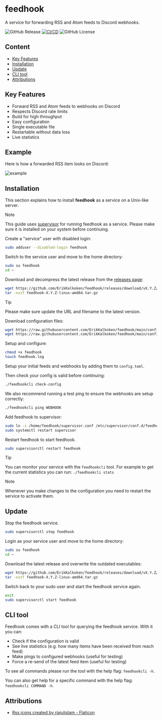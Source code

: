 # feedhook

A service for forwarding RSS and Atom feeds to Discord webhooks.

![GitHub Release](https://img.shields.io/github/v/release/ErikKalkoken/feedhook)
[![CI/CD](https://github.com/ErikKalkoken/feedhook/actions/workflows/go.yml/badge.svg)](https://github.com/ErikKalkoken/feedhook/actions/workflows/go.yml)
![GitHub License](https://img.shields.io/github/license/ErikKalkoken/feedhook)

## Content

- [Key Features](#key-features)
- [Installation](#installation)
- [Update](#update)
- [CLI tool](#cli-tool)
- [Attributions](#attributions)

## Key Features

- Forward RSS and Atom feeds to webhooks on Discord
- Respects Discord rate limits
- Build for high throughput
- Easy configuration
- Single executable file
- Restartable without data loss
- Live statistics

## Example

Here is how a forwarded RSS item looks on Discord:

![example](https://cdn.imgpile.com/f/s1P9K4y_xl.png)

## Installation

This section explains how to install **feedhook** as a service on a Unix-like server.

> [!NOTE]
> This guide uses [supervisor](http://supervisord.org/index.html) for running feedhook as a service. Please make sure it is installed on your system before continuing.

Create a "service" user with disabled login:

```sh
sudo adduser --disabled-login feedhook
```

Switch to the service user and move to the home directory:

```sh
sudo su feedhook
cd ~
```

Download and decompress the latest release from the [releases page](https://github.com/ErikKalkoken/feedhook/releases):

```sh
wget https://github.com/ErikKalkoken/feedhook/releases/download/vX.Y.Z/feedhook-X.Y.Z-linux-amd64.tar.gz
tar -xvzf feedhook-X.Y.Z-linux-amd64.tar.gz
```

> [!TIP]
> Please make sure update the URL and filename to the latest version.

Download configuration files:

```sh
wget https://raw.githubusercontent.com/ErikKalkoken/feedhook/main/config/supervisor.conf
wget https://raw.githubusercontent.com/ErikKalkoken/feedhook/main/config/config.toml
```

Setup and configure:

```sh
chmod +x feedhook
touch feedhook.log
```

Setup your initial feeds and webhooks by adding them to `config.toml`.

Then check your config is valid before continuing:

```sh
./feedhookcli check-config
```

We also recommend running a test ping to ensure the webhooks are setup correctly:

```sh
./feedhookcli ping WEBHOOK
```

Add feedhook to supervisor:

```sh
sudo ln -s /home/feedhook/supervisor.conf /etc/supervisor/conf.d/feedhook.conf
sudo systemctl restart supervisor
```

Restart feedhook to start feedhook.

```sh
sudo supervisorctl restart feedhook
```

> [!TIP]
> You can monitor your service with the `feedhookcli` tool. For example to get the current statistics you can run: `./feedhookcli stats`

> [!NOTE]
> Whenever you make changes to the configuration you need to restart the service to activate them.

## Update

Stop the feedhook service.

```sh
sudo supervisorctl stop feedhook
```

Login as your service user and move to the home directory:

```sh
sudo su feedhook
cd ~
```

Download the latest release and overwrite the outdated executables:

```sh
wget https://github.com/ErikKalkoken/feedhook/releases/download/vX.Y.Z/feedhook-X.Y.Z-linux-amd64.tar.gz
tar -xvzf feedhook-X.Y.Z-linux-amd64.tar.gz
```

Switch back to your sudo user and start the feedhook service again.

```sh
exit
sudo supervisorctl start feedhook
```

## CLI tool

Feedhook comes with a CLI tool for querying the feedhook service. With it you can:

- Check if the configuration is valid
- See live statistics (e.g. how many items have been received from reach feed)
- Make pings to configured webhooks (useful for testing)
- Force a re-send of the latest feed item (useful for testing)

To see all commands please run the tool with the help flag: `feedhookcli -h`.

You can also get help for a specific command with the help flag: `feedhookcli COMMAND -h`.

## Attributions

- [Rss icons created by riajulislam - Flaticon](https://www.flaticon.com/free-icons/rss)
